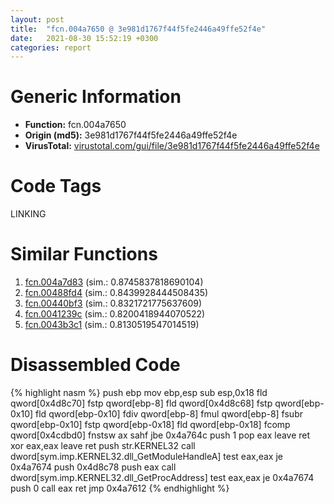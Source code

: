 ```yaml
---
layout: post
title:  "fcn.004a7650 @ 3e981d1767f44f5fe2446a49ffe52f4e"
date:   2021-08-30 15:52:19 +0300
categories: report
---
```


# Generic Information
- **Function:** fcn.004a7650
- **Origin (md5):** 3e981d1767f44f5fe2446a49ffe52f4e
- **VirusTotal:** [virustotal.com/gui/file/3e981d1767f44f5fe2446a49ffe52f4e][virustotal_ref]

# Code Tags
<span class="tag" id="LINKING">LINKING</span>


# Similar Functions

1. [fcn.004a7d83][similar_1_ref] (sim.: 0.8745837818690104)
2. [fcn.00488fd4][similar_2_ref] (sim.: 0.8439928444508435)
3. [fcn.00440bf3][similar_3_ref] (sim.: 0.8321721775637609)
4. [fcn.0041239c][similar_4_ref] (sim.: 0.8200418944070522)
5. [fcn.0043b3c1][similar_5_ref] (sim.: 0.8130519547014519)


# Disassembled Code

{% highlight nasm %}
push ebp
mov ebp,esp
sub esp,0x18
fld qword[0x4d8c70]
fstp qword[ebp-8]
fld qword[0x4d8c68]
fstp qword[ebp-0x10]
fld qword[ebp-0x10]
fdiv qword[ebp-8]
fmul qword[ebp-8]
fsubr qword[ebp-0x10]
fstp qword[ebp-0x18]
fld qword[ebp-0x18]
fcomp qword[0x4cdbd0]
fnstsw ax
sahf 
jbe 0x4a764c
push 1
pop eax
leave 
ret 
xor eax,eax
leave 
ret 
push str.KERNEL32
call dword[sym.imp.KERNEL32.dll_GetModuleHandleA]
test eax,eax
je 0x4a7674
push 0x4d8c78
push eax
call dword[sym.imp.KERNEL32.dll_GetProcAddress]
test eax,eax
je 0x4a7674
push 0
call eax
ret 
jmp 0x4a7612
{% endhighlight %}


[similar_1_ref]: /report/fcn.004a7d83@279a61b1e76da49531f1f16fd1102a2d
[similar_2_ref]: /report/fcn.00488fd4@289859175c221b107317af7727d26c17
[similar_3_ref]: /report/fcn.00440bf3@7b00dd8f2abf54a73bfb09681334ff78
[similar_4_ref]: /report/fcn.0041239c@59aef7c08025d70f84c85db2092fc99e
[similar_5_ref]: /report/fcn.0043b3c1@e16f74a2849182d98050864255e902f8
[virustotal_ref]: https://www.virustotal.com/gui/file/3e981d1767f44f5fe2446a49ffe52f4e